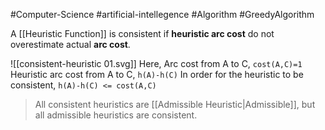 #Computer-Science #artificial-intellegence #Algorithm #GreedyAlgorithm 

A [[Heuristic Function]] is consistent if **heuristic arc cost** do not overestimate actual **arc cost**. 

![[consistent-heuristic 01.svg]]
Here,
Arc cost from A to C,
	`cost(A,C)=1`
Heuristic arc cost from A to C,
	`h(A)-h(C)`
In order for the heuristic to be consistent,
	`h(A)-h(C) <= cost(A,C)`

>All consistent heuristics are [[Admissible Heuristic|Admissible]], but all admissible heuristics are consistent.



